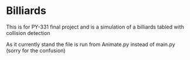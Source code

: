 # Billiards
This is for PY-331 final project and is a simulation of a billiards tabled with collision detection

As it currently stand the file is run from Animate.py instead of main.py (sorry for the confusion)
